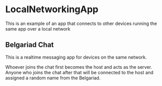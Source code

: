 # LocalNetworkingApp
This is an example of an app that connects to other devices running the same app over a local network

## Belgariad Chat
This is a realtime messaging app for devices on the same network. 

Whoever joins the chat first becomes the host and acts as the server.
Anyone who joins the chat after that will be connected to the host and assigned a random name from the Belgariad.
